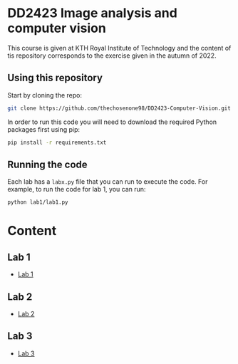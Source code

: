 # DD2423 Image analysis and computer vision
This course is given at KTH Royal Institute of Technology and the content of tis repository corresponds to the exercise given in the autumn of 2022.

## Using this repository
Start by cloning the repo:

```bash
git clone https://github.com/thechosenone98/DD2423-Computer-Vision.git
```

In order to run this code you will need to download the required Python packages first using pip:

```bash
pip install -r requirements.txt
```

## Running the code
Each lab has a `labx.py` file that you can run to execute the code. For example, to run the code for lab 1, you can run:

```bash
python lab1/lab1.py
```

# Content
## Lab 1
* [Lab 1](lab1/)
## Lab 2
* [Lab 2](lab2/)
## Lab 3
* [Lab 3](lab3/)

